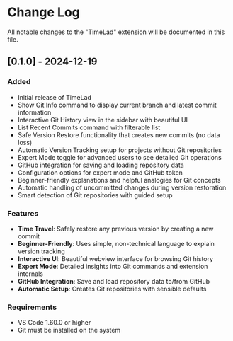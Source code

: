 # Change Log

All notable changes to the "TimeLad" extension will be documented in this file.

## [0.1.0] - 2024-12-19

### Added

- Initial release of TimeLad
- Show Git Info command to display current branch and latest commit information
- Interactive Git History view in the sidebar with beautiful UI
- List Recent Commits command with filterable list
- Safe Version Restore functionality that creates new commits (no data loss)
- Automatic Version Tracking setup for projects without Git repositories
- Expert Mode toggle for advanced users to see detailed Git operations
- GitHub integration for saving and loading repository data
- Configuration options for expert mode and GitHub token
- Beginner-friendly explanations and helpful analogies for Git concepts
- Automatic handling of uncommitted changes during version restoration
- Smart detection of Git repositories with guided setup

### Features

- **Time Travel**: Safely restore any previous version by creating a new commit
- **Beginner-Friendly**: Uses simple, non-technical language to explain version tracking
- **Interactive UI**: Beautiful webview interface for browsing Git history
- **Expert Mode**: Detailed insights into Git commands and extension internals
- **GitHub Integration**: Save and load repository data to/from GitHub
- **Automatic Setup**: Creates Git repositories with sensible defaults

### Requirements

- VS Code 1.60.0 or higher
- Git must be installed on the system
